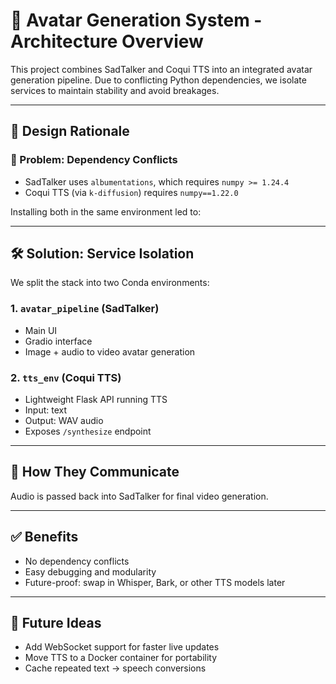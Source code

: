 # 🎯 Avatar Generation System - Architecture Overview

This project combines SadTalker and Coqui TTS into an integrated avatar generation pipeline. Due to conflicting Python dependencies, we isolate services to maintain stability and avoid breakages.

---

## 🧠 Design Rationale

### 🧨 Problem: Dependency Conflicts
- SadTalker uses `albumentations`, which requires `numpy >= 1.24.4`
- Coqui TTS (via `k-diffusion`) requires `numpy==1.22.0`

Installing both in the same environment led to:


---

## 🛠️ Solution: Service Isolation

We split the stack into two Conda environments:

### 1. `avatar_pipeline` (SadTalker)
- Main UI
- Gradio interface
- Image + audio to video avatar generation

### 2. `tts_env` (Coqui TTS)
- Lightweight Flask API running TTS
- Input: text
- Output: WAV audio
- Exposes `/synthesize` endpoint

---

## 🔁 How They Communicate



Audio is passed back into SadTalker for final video generation.

---

## ✅ Benefits

- No dependency conflicts
- Easy debugging and modularity
- Future-proof: swap in Whisper, Bark, or other TTS models later

---

## 🚀 Future Ideas

- Add WebSocket support for faster live updates
- Move TTS to a Docker container for portability
- Cache repeated text → speech conversions

